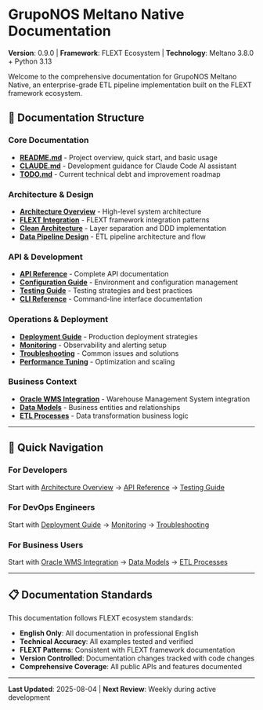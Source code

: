 # GrupoNOS Meltano Native Documentation

**Version**: 0.9.0 | **Framework**: FLEXT Ecosystem | **Technology**: Meltano 3.8.0 + Python 3.13

Welcome to the comprehensive documentation for GrupoNOS Meltano Native, an enterprise-grade ETL pipeline implementation built on the FLEXT framework ecosystem.

## 📖 Documentation Structure

### Core Documentation

- **[README.md](../README.md)** - Project overview, quick start, and basic usage
- **[CLAUDE.md](../CLAUDE.md)** - Development guidance for Claude Code AI assistant
- **[TODO.md](TODO.md)** - Current technical debt and improvement roadmap

### Architecture & Design

- **[Architecture Overview](architecture/README.md)** - High-level system architecture
- **[FLEXT Integration](architecture/flext-integration.md)** - FLEXT framework integration patterns
- **[Clean Architecture](architecture/clean-architecture.md)** - Layer separation and DDD implementation
- **[Data Pipeline Design](architecture/data-pipeline.md)** - ETL pipeline architecture and flow

### API & Development

- **[API Reference](api/README.md)** - Complete API documentation
- **[Configuration Guide](api/configuration.md)** - Environment and configuration management
- **[Testing Guide](api/testing.md)** - Testing strategies and best practices
- **[CLI Reference](api/cli.md)** - Command-line interface documentation

### Operations & Deployment

- **[Deployment Guide](deployment/README.md)** - Production deployment strategies
- **[Monitoring](deployment/monitoring.md)** - Observability and alerting setup
- **[Troubleshooting](deployment/troubleshooting.md)** - Common issues and solutions
- **[Performance Tuning](deployment/performance.md)** - Optimization and scaling

### Business Context

- **[Oracle WMS Integration](business/oracle-wms.md)** - Warehouse Management System integration
- **[Data Models](business/data-models.md)** - Business entities and relationships
- **[ETL Processes](business/etl-processes.md)** - Data transformation business logic

---

## 🚀 Quick Navigation

### For Developers
Start with [Architecture Overview](architecture/README.md) → [API Reference](api/README.md) → [Testing Guide](api/testing.md)

### For DevOps Engineers  
Start with [Deployment Guide](deployment/README.md) → [Monitoring](deployment/monitoring.md) → [Troubleshooting](deployment/troubleshooting.md)

### For Business Users
Start with [Oracle WMS Integration](business/oracle-wms.md) → [Data Models](business/data-models.md) → [ETL Processes](business/etl-processes.md)

---

## 📋 Documentation Standards

This documentation follows FLEXT ecosystem standards:

- **English Only**: All documentation in professional English
- **Technical Accuracy**: All examples tested and verified
- **FLEXT Patterns**: Consistent with FLEXT framework documentation
- **Version Controlled**: Documentation changes tracked with code changes
- **Comprehensive Coverage**: All public APIs and features documented

---

**Last Updated**: 2025-08-04 | **Next Review**: Weekly during active development